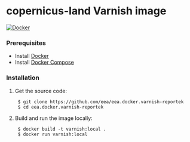 copernicus-land Varnish image
=============================

[![Docker]( https://dockerbuildbadges.quelltext.eu/status.svg?organization=eeacms&repository=reportek-varnish)](https://hub.docker.com/r/eeacms/reportek-varnish/builds)

### Prerequisites

* Install [Docker](https://docs.docker.com/engine/installation/)
* Install [Docker Compose](https://docs.docker.com/compose/install/)

### Installation

1. Get the source code:

        $ git clone https://github.com/eea/eea.docker.varnish-reportek
        $ cd eea.docker.varnish-reportek

2. Build and run the image locally:

        $ docker build -t varnish:local .
        $ docker run varnish:local
